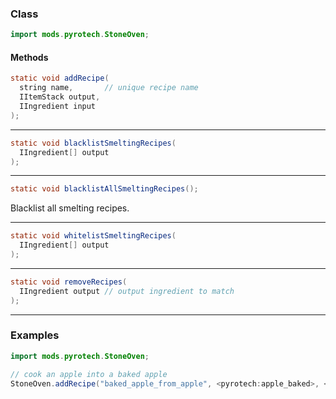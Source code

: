 
### Class

```java
import mods.pyrotech.StoneOven;
```

#### Methods

```java
static void addRecipe(
  string name,       // unique recipe name
  IItemStack output,
  IIngredient input 
);
```


---


```java
static void blacklistSmeltingRecipes(
  IIngredient[] output
);
```


---


```java
static void blacklistAllSmeltingRecipes();
```

Blacklist all smelting recipes.

---


```java
static void whitelistSmeltingRecipes(
  IIngredient[] output
);
```


---


```java
static void removeRecipes(
  IIngredient output // output ingredient to match
);
```


---


### Examples

```java
import mods.pyrotech.StoneOven;

// cook an apple into a baked apple
StoneOven.addRecipe("baked_apple_from_apple", <pyrotech:apple_baked>, <minecraft:apple>);
```
